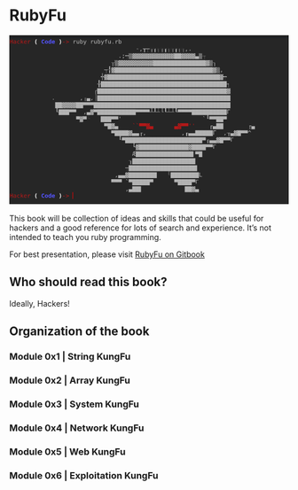 # RubyFu

![Wireshark](images/other/rubyfu.png)



This book will be collection of ideas and skills that could be useful for hackers and a good reference for lots of search and experience. It’s not intended to teach you ruby programming.

For best presentation, please visit [RubyFu on Gitbook](http://kingsabri.gitbooks.io/rubyfu/content/)

## Who should read this book?
Ideally, Hackers!

## Organization of the book
### Module 0x1 | String KungFu
### Module 0x2 | Array KungFu
### Module 0x3 | System KungFu
### Module 0x4 | Network KungFu
### Module 0x5 | Web KungFu
### Module 0x6 | Exploitation KungFu

